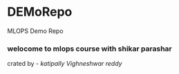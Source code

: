 # DEMoRepo
MLOPS Demo Repo

<h3> welocome to mlops course with shikar parashar </h3>
crated by - <i>katipally Vighneshwar reddy</i> 

